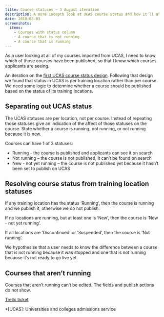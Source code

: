 ```yaml
---
title: Course statuses – 3 August iteration
description: A more indepth look at UCAS course status and how it’ll affect publishing.
date: 2018-08-03
screenshots:
  items:
    - Courses with status column
    - A course that is not running
    - A course that is running
---
```


As a user looking at all of my courses imported from UCAS, I need to know which of those courses have been published, so that I know which courses applicants are seeing.

An iteration on the [first UCAS course status design](/publish-teacher-training-courses/ucas-course-status). Following that design we found that status in UCAS is per training location rather than per course. We need some logic to determine whether a course should be published based on the status of its training locations.

## Separating out UCAS status

The UCAS statuses are per location, not per course. Instead of repeating those statuses give an indication of the affect of those statuses on the course. State whether a course is running, not running, or not running because it is new.

Courses can have 1 of 3 statuses:

- Running - the course is published and applicants can see it on search
- Not running – the course is not published, it can’t be found on search
- New - not yet running – the course is not published yet because it hasn’t been set to publish on UCAS

## Resolving course status from training location statuses

If any training location has the status ‘Running’, then the course is running and we publish it, otherwise we do not publish.

If no locations are running, but at least one is ‘New’, then the course is ‘New - not yet running’.

If all locations are ‘Discontinued’ or ‘Suspended’, then the course is ‘Not running’.

We hypothesise that a user needs to know the difference between a course that is not running because it was stopped and one that is not running because it’s not ready to go live yet.

## Courses that aren’t running

Courses that aren’t running can’t be edited. The fields and publish actions do not show.

[Trello ticket](https://trello.com/c/BOvg2Duh/46-design-workflow-for-courses-that-are-not-published-because-of-their-ucas-status)

*[UCAS]: Universities and colleges admissions service
